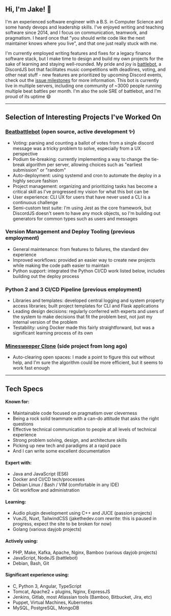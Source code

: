 <!--
**jakethedev/jakethedev** is a ✨ _special_ ✨ repository because its `README.md` (this file) appears on your GitHub profile.

NOTES

For a big ol banner image:
<div align="center">
	<br>
		<img src="banner-image.svg">
	<br>
</div>
-->

## Hi, I'm Jake! 👋

I'm an experienced software engineer with a B.S. in Computer Science and some handy devops and leadership skills. I've enjoyed writing and teaching software since 2014, and I focus on communication, teamwork, and pragmatism. I heard once that "you should write code like the next maintainer knows where you live", and that one just really stuck with me.

I'm currently employed writing features and fixes for a legacy finance software stack, but I make time to design and build my own projects for the sake of learning and staying well-rounded. My pride and joy is [battlebot](https://github.com/jakethedev/beatbattlebot), a DiscordJS bot that facilitates music competitions with deadlines, voting, and other neat stuff - new features are prioritized by upcoming Discord events, check out the [issue milestones](https://github.com/jakethedev/beatbattlebot/milestones) for more information. This bot is currently live in multiple servers, including one community of ~3000 people running multiple beat battles per month. I'm also the sole SRE of battlebot, and I'm proud of its uptime 😄

<!--If you like the work I'm doing and want to support it, feel free to make a PR for an open issue in the battlebot repo, or if you're feeling generous you can always throw a few bucks in my [guitar case](https://jakebelowmusic.com/tip-jar)-->

---

## Selection of Interesting Projects I've Worked On

### [Beatbattlebot](https://github.com/jakethedev/beatbattlebot) (open source, active development ✨)
- Voting: parsing and counting a ballot of votes from a single discord message was a tricky problem to solve, especially from a UX perspective
- Podium tie-breaking: currently implementing a way to change the tie-break algorithm per server, allowing choices such as "earliest submission" or "random"
- Auto-deployment: using systemd and cron to automate the deploy in a highly secure fashion
- Project management: organizing and prioritizing tasks has become a critical skill as I've progressed my vision for what this bot can be
- User experience: CLI UX for users that have never used a CLI is a continuous challenge
- Semi-custom test suite: I'm using Jest as the core framework, but DiscordJS doesn't seem to have any mock objects, so I'm building out generators for common types such as users and messages

### Version Management and Deploy Tooling (previous employment)
- General maintenance: from features to failures, the standard dev experience
- Improved workflows: provided an easier way to create new projects while making the code path easier to maintain
- Python support: integrated the Python CI/CD work listed below, includes building out the deploy process

### Python 2 and 3 CI/CD Pipeline (previous employment)
- Libraries and templates: developed central logging and system property access libraries; built project templates for CLI and Flask applications
- Leading design decisions: regularly conferred with experts and users of the system to make decisions that fit the problem best, not just my internal version of the problem
- Testability: using Docker made this fairly straightforward, but was a significant learning process of its own

### [Minesweeper Clone](https://github.com/jakethedev/minesweeper-java) (side project from long ago)
- Auto-clearing open spaces: I made a point to figure this out without help, and I'm sure the algorithm could be more efficient, but it seems to work fast enough

---

## Tech Specs

#### Known for: 
- Maintainable code focused on pragmatism over cleverness
- Being a rock solid teammate with a can-do attitude that asks the right questions
- Effective technical communication to people at all levels of technical experience
- Strong problem solving, design, and architecture skills
- Picking up new tech and paradigms at a rapid pace
- And I can write some excellent documentation 

#### Expert with:
- Java and JavaScript (ES6)
- Docker and CI/CD tech/processes
- Debian Linux / Bash / VIM (comfortable in any IDE)
- Git workflow and administration

#### Learning: 
- Audio plugin development using C++ and JUCE (passion projects)
- VueJS, Nuxt, TailwindCSS (jakethedev.com rewrite: this is paused in progress, expect the site to be broken for now)
- Golang (various dayjob projects)

#### Actively using:
- PHP, Make, Kafka, Apache, Nginx, Bamboo (various dayjob projects)
- JavaScript, NodeJS (battlebot)
- Debian, Bash, Git

#### Significant experience using: 
- C, Python 3, Angular, TypeScript
- Tomcat, Apache2 + plugins, Nginx, ExpressJS
- Jenkins, Gitlab, most Atlassian tools (Bamboo, Bitbucket, Jira, etc)
- Puppet, Virtual Machines, Kubernetes
- MySQL, PostgreSQL, MongoDB

